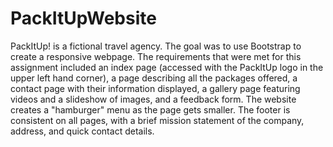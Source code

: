 # PackItUpWebsite

PackItUp! is a fictional travel agency. The goal was to use Bootstrap to create a responsive webpage. The requirements that were met for this assignment included an index page (accessed with the PackItUp logo in the upper left hand corner), a page describing all the packages offered, a contact page with their information displayed, a gallery page featuring videos and a slideshow of images, and a feedback form. The website creates a "hamburger" menu as the page gets smaller. The footer is consistent on all pages, with a brief mission statement of the company, address, and quick contact details.